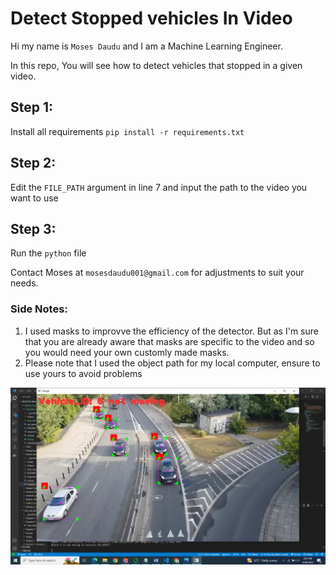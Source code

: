 # Detect Stopped vehicles In Video

Hi my name is `Moses Daudu` and I am a Machine Learning Engineer.

In this repo, You will see how to detect vehicles that stopped in a given video.

## Step 1:
Install all requirements
`pip install -r requirements.txt`

## Step 2:
Edit the `FILE_PATH` argument in line 7 and input the path to the video you want to use

## Step 3:
Run the `python` file


Contact Moses at `mosesdaudu001@gmail.com` for adjustments to suit your needs.

### Side Notes:
1. I used masks to improvve the efficiency of the detector. But as I'm sure that you are already aware that masks are specific to the video and so you would need your own customly made masks.
2. Please note that I used the object path for my local computer, ensure to use yours to avoid problems

![Header](print.png)